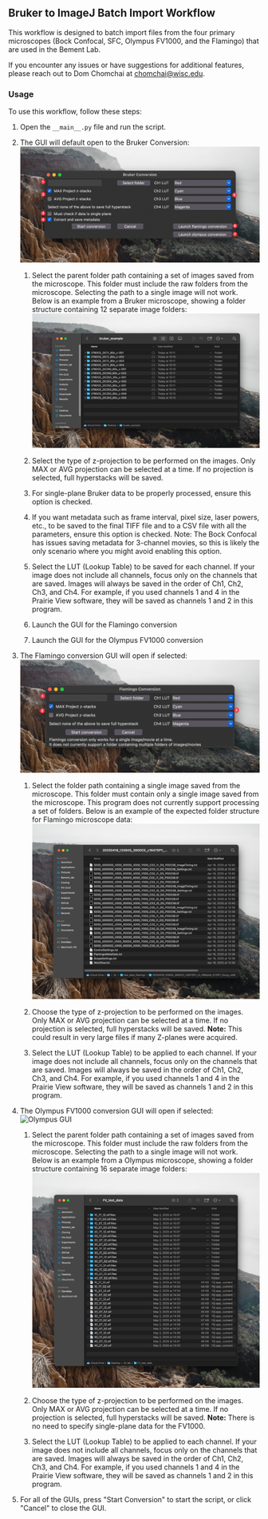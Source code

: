 ## Bruker to ImageJ Batch Import Workflow

This workflow is designed to batch import files from the four primary microscopes (Bock Confocal, SFC, Olympus FV1000, and the Flamingo) that are used in the Bement Lab. 

If you encounter any issues or have suggestions for additional features, please reach out to Dom Chomchai at [chomchai@wisc.edu](mailto:chomchai@wisc.edu).

### Usage

To use this workflow, follow these steps:

1. Open the `__main__.py` file and run the script.
2. The GUI will default open to the Bruker Conversion:
![Bruker GUI](./assets/readme/BrukerGUI.png)
    1. Select the parent folder path containing a set of images saved from the microscope. This folder must include the raw folders from the microscope. Selecting the path to a single image will not work. Below is an example from a Bruker microscope, showing a folder structure containing 12 separate image folders:  
        ![Example Bruker Folder](./assets/readme/BrukerExampleFolder.png)

    2. Select the type of z-projection to be performed on the images. Only MAX or AVG projection can be selected at a time. If no projection is selected, full hyperstacks will be saved.

    3. For single-plane Bruker data to be properly processed, ensure this option is checked.

    4. If you want metadata such as frame interval, pixel size, laser powers, etc., to be saved to the final TIFF file and to a CSV file with all the parameters, ensure this option is checked. Note: The Bock Confocal has issues saving metadata for 3-channel movies, so this is likely the only scenario where you might avoid enabling this option.

    5. Select the LUT (Lookup Table) to be saved for each channel. If your image does not include all channels, focus only on the channels that are saved. Images will always be saved in the order of Ch1, Ch2, Ch3, and Ch4. For example, if you used channels 1 and 4 in the Prairie View software, they will be saved as channels 1 and 2 in this program.

    6. Launch the GUI for the Flamingo conversion

    7. Launch the GUI for the Olympus FV1000 conversion

3. The Flamingo conversion GUI will open if selected:
![Flamingo GUI](./assets/readme/FlamingoGUI.png)
    1. Select the folder path containing a single image saved from the microscope. This folder must contain only a single image saved from the microscope. This program does not currently support processing a set of folders. Below is an example of the expected folder structure for Flamingo microscope data:  
        ![Example Flamingo Folder](./assets/readme/FlamingoExampleFolder.png)

    2. Choose the type of z-projection to be performed on the images. Only MAX or AVG projection can be selected at a time. If no projection is selected, full hyperstacks will be saved. **Note:** This could result in very large files if many Z-planes were acquired.

    3. Select the LUT (Lookup Table) to be applied to each channel. If your image does not include all channels, focus only on the channels that are saved. Images will always be saved in the order of Ch1, Ch2, Ch3, and Ch4. For example, if you used channels 1 and 4 in the Prairie View software, they will be saved as channels 1 and 2 in this program.

4. The Olympus FV1000 conversion GUI will open if selected:
![Olympus GUI](./assets/readme/OlympusGUI.pngg)
    1. Select the parent folder path containing a set of images saved from the microscope. This folder must include the raw folders from the microscope. Selecting the path to a single image will not work. Below is an example from a Olympus microscope, showing a folder structure containing 16 separate image folders:  
        ![Example Olympus Folder](./assets/readme/OlympusExampleFolder.png)

    2. Choose the type of z-projection to be performed on the images. Only MAX or AVG projection can be selected at a time. If no projection is selected, full hyperstacks will be saved. **Note:** There is no need to specify single-plane data for the FV1000.

    3. Select the LUT (Lookup Table) to be applied to each channel. If your image does not include all channels, focus only on the channels that are saved. Images will always be saved in the order of Ch1, Ch2, Ch3, and Ch4. For example, if you used channels 1 and 4 in the Prairie View software, they will be saved as channels 1 and 2 in this program.

5. For all of the GUIs, press "Start Conversion" to start the script, or click "Cancel" to close the GUI.